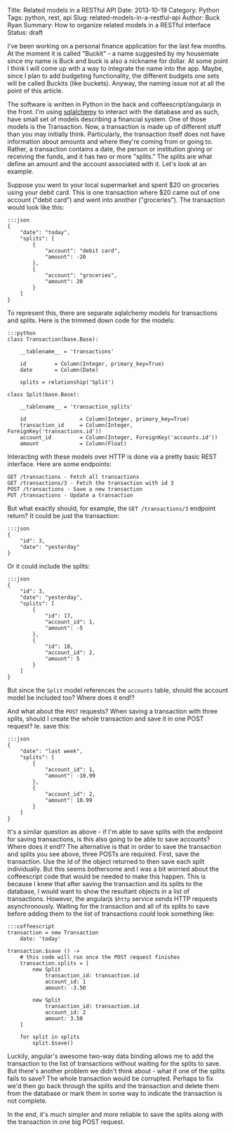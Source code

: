Title: Related models in a RESTful API
Date: 2013-10-19
Category: Python
Tags: python, rest, api
Slug: related-models-in-a-restful-api
Author: Buck Ryan
Summary: How to organize related models in a RESTful interface
Status: draft

I've been working on a personal finance application for the last few months. At
the moment it is called "Buckit" - a name suggested by my housemate since my
name is Buck and buck is also a nickname for dollar. At some point I think I
will come up with a way to integrate the name into the app. Maybe, since I plan
to add budgeting functionality, the different budgets one sets will be called
Buckits (like buckets). Anyway, the naming issue not at all the point of this
article.

The software is written in Python in the back and coffeescript/angularjs in the
front.  I'm using [sqlalchemy](http://www.sqlalchemy.org/) to interact with the
database and as such, have small set of models describing a financial system.
One of those models is the Transaction. Now, a transaction is made up of
different stuff than you may initially think. Particularly, the transaction
itself does not have information about amounts and where they're coming from or
going to. Rather, a transaction contains a date, the person or institution
giving or receiving the funds, and it has two or more "splits." The splits are
what define an amount and the account associated with it. Let's look at an
example.

Suppose you went to your local supermarket and spent $20 on groceries using
your debit card. This is one transaction where $20 came out of one account
("debit card") and went into another ("groceries"). The transaction would look
like this:

    :::json
    {
        "date": "today",
        "splits": [
            {
                "account": "debit card",
                "amount": -20
            },
            {
                "account": "groceries",
                "amount": 20
            }
        ]
    }

To represent this, there are separate sqlalchemy models for transactions and
splits. Here is the trimmed down code for the models:

    :::python
    class Transaction(base.Base):

        __tablename__ = 'transactions'

        id         = Column(Integer, primary_key=True)
        date       = Column(Date)

        splits = relationship('Split')

    class Split(base.Base):

        __tablename__ = 'transaction_splits'

        id                 = Column(Integer, primary_key=True)
        transaction_id     = Column(Integer, ForeignKey('transactions.id'))
        account_id         = Column(Integer, ForeignKey('accounts.id'))
        amount             = Column(Float)

Interacting with these models over HTTP is done via a pretty basic REST
interface. Here are some endpoints:

    GET /transactions - Fetch all transactions
    GET /transactions/3 - Fetch the transaction with id 3
    POST /transactions - Save a new transaction
    PUT /transactions - Update a transaction

But what exactly should, for example, the `GET /transactions/3` endpoint
return? It could be just the transaction:

    :::json
    {
        "id": 3,
        "date": "yesterday"
    }

Or it could include the splits:

    :::json
    {
        "id": 3,
        "date": "yesterday",
        "splits": [
            {
                "id": 17,
                "account_id": 1,
                "amount": -5
            },
            {
                "id": 18,
                "account_id": 2,
                "amount": 5
            }
        ]
    }

But since the `Split` model references the `accounts` table, should the
account model be included too? Where does it end!?

And what about the `POST` requests? When saving a transaction with three
splits, should I create the whole transaction and save it in one POST request?
Ie. save this:

    :::json
    {
        "date": "last week",
        "splits": [
            {
                "account_id": 1,
                "amount": -10.99
            },
            {
                "account_id": 2,
                "amount": 10.99
            }
        ]
    }

It's a similar question as above - if I'm able to save splits with the endpoint
for saving transactions, is this also going to be able to save accounts? Where
does it end!? The alternative is that in order to save the transaction and
splits you see above, three POSTs are required. First, save the transaction.
Use the Id of the object returned to then save each split individually. But
this seems bothersome and I was a bit worried about the coffeescript code that
would be needed to make this happen. This is because I knew that after saving
the transaction and its splits to the database, I would want to show the
resultant objects in a list of transactions. However, the angularjs `$http`
service sends HTTP requests asynchronously. Waiting for the transaction and all
of its splits to save before adding them to the list of transactions *could*
look something like:

    :::coffeescript
    transaction = new Transaction
        date: 'today'

    transaction.$save () ->
        # this code will run once the POST request finishes
        transaction.splits = [
            new Split
                transaction_id: transaction.id
                account_id: 1
                amount: -3.50

            new Split
                transaction_id: transaction.id
                account_id: 2
                amount: 3.50
        ]

        for split in splits
            split.$save()

Luckily, angular's awesome two-way data binding allows me to add the
transaction to the list of transactions without waiting for the splits to save.
But there's another problem we didn't think about - what if one of the splits
fails to save? The whole transaction would be corrupted. Perhaps to fix we'd
then go back through the splits and the transaction and delete them from the
database or mark them in some way to indicate the transaction is not complete.

In the end, it's much simpler and more reliable to save the splits along with
the transaction in one big POST request.
